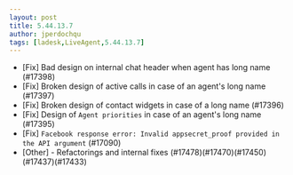 ```yaml
---
layout: post
title: 5.44.13.7
author: jperdochqu
tags: [ladesk,LiveAgent,5.44.13.7]
---
```

- [Fix] Bad design on internal chat header when agent has long name (#17398)
- [Fix] Broken design of active calls in case of an agent's long name (#17397)
- [Fix] Broken design of contact widgets in case of a long name (#17396)
- [Fix] Design of `Agent priorities` in case of an agent's long name (#17395)
- [Fix] `Facebook response error: Invalid appsecret_proof provided in the API argument` (#17090)
- [Other] - Refactorings and internal fixes (#17478)(#17470)(#17450)(#17437)(#17433)
